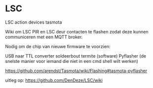 # LSC
LSC action devices tasmota


Wiki om LSC PIR en LSC deur contacten te flashen zodat deze kunnen communiceren met een MQTT broker.

Nodig om de chip van nieuwe firmware te voorzien:

USB naar TTL converter
soldeerbout
termite (software)
Pyflasher (de snelste manier voor iemand die niet in een cmd shell wilt werken)

https://github.com/arendst/Tasmota/wiki/Flashing#tasmota-pyflasher


uitleg op:
https://github.com/DenDeze/LSC/wiki
